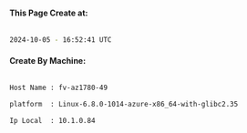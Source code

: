 
   
#### This Page Create at:

```bash

2024-10-05 - 16:52:41 UTC

```

#### Create By Machine:

```bash

Host Name : fv-az1780-49

platform  : Linux-6.8.0-1014-azure-x86_64-with-glibc2.35

Ip Local  : 10.1.0.84

```

